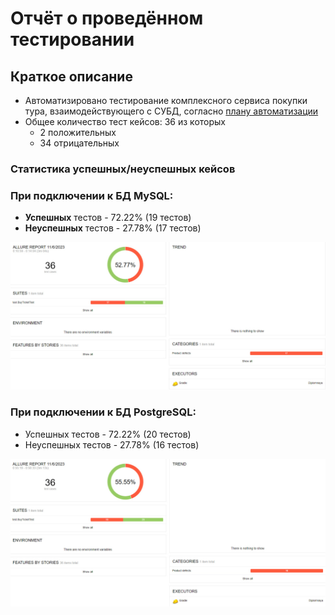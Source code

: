 # Отчёт о проведённом тестировании
## Краткое описание
- Автоматизировано тестирование комплексного сервиса покупки тура, взаимодействующего с СУБД, согласно [плану автоматизации](https://github.com/SSamsons/Diplomnaya_Rabota/blob/man/Documets/Plan.md)
- Общее количество тест кейсов: 36 из которых 
  - 2 положительных
  - 34 отрицательных
    
### Статистика успешных/неуспешных кейсов
### При подключении к БД MySQL:
- **Успешных** тестов - 72.22% (19 тестов)
- **Неуспешных** тестов - 27.78% (17 тестов)

![report SQL](https://github.com/SSamsons/Diplomnaya_Rabota/blob/man/Documets/Imagines/photo_2023-11-06_00-24-04.jpg)

### При подключении к БД PostgreSQL:
- Успешных тестов - 72.22% (20 тестов)
- Неуспешных тестов - 27.78% (16 тестов)

![report PostgreSQL](https://github.com/SSamsons/Diplomnaya_Rabota/blob/man/Documets/Imagines/photo_2023-11-06_00-59-44.jpg)
